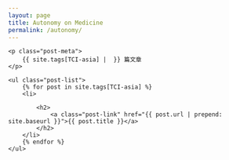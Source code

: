 ```yaml
---
layout: page
title: Autonomy on Medicine
permalink: /autonomy/
---
```


<div class="tag-page">
	
	<p class="post-meta">
		{{ site.tags[TCI-asia] |  }} 篇文章
	</p>
	
	<ul class="post-list">
		{% for post in site.tags[TCI-asia] %}
		<li>
			
			<h2>
				<a class="post-link" href="{{ post.url | prepend: site.baseurl }}">{{ post.title }}</a>
			</h2>
		</li>
		{% endfor %}
	</ul>
	
</div>
